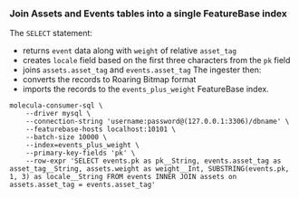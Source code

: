 ### Join Assets and Events tables into a single FeatureBase index

The `SELECT` statement:
* returns `event` data along with `weight` of relative `asset_tag`
* creates `locale` field based on the first three characters from the `pk` field
* joins `assets.asset_tag` and `events.asset_tag`
The ingester then:
* converts the records to Roaring Bitmap format
* imports the records to the `events_plus_weight` FeatureBase index.

```shell
molecula-consumer-sql \
    --driver mysql \
    --connection-string 'username:password@(127.0.0.1:3306)/dbname' \
    --featurebase-hosts localhost:10101 \
    --batch-size 10000 \
    --index=events_plus_weight \
    --primary-key-fields 'pk' \
    --row-expr 'SELECT events.pk as pk__String, events.asset_tag as asset_tag__String, assets.weight as weight__Int, SUBSTRING(events.pk, 1, 3) as locale__String FROM events INNER JOIN assets on assets.asset_tag = events.asset_tag'
```
